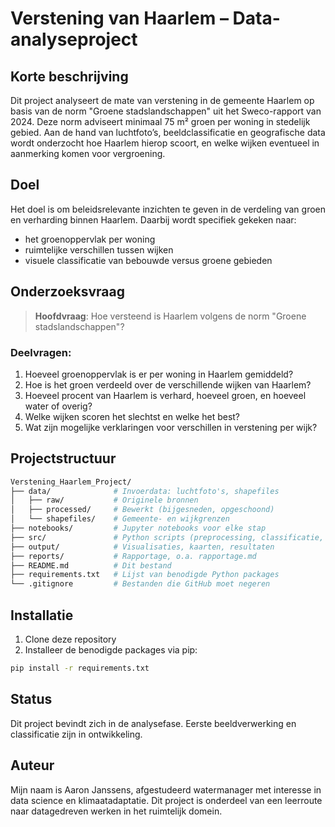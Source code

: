 # Verstening van Haarlem – Data-analyseproject

## Korte beschrijving
Dit project analyseert de mate van verstening in de gemeente Haarlem op basis van de norm "Groene stadslandschappen" uit het Sweco-rapport van 2024. Deze norm adviseert minimaal 75 m² groen per woning in stedelijk gebied. Aan de hand van luchtfoto’s, beeldclassificatie en geografische data wordt onderzocht hoe Haarlem hierop scoort, en welke wijken eventueel in aanmerking komen voor vergroening.

## Doel
Het doel is om beleidsrelevante inzichten te geven in de verdeling van groen en verharding binnen Haarlem. Daarbij wordt specifiek gekeken naar:
- het groenoppervlak per woning
- ruimtelijke verschillen tussen wijken
- visuele classificatie van bebouwde versus groene gebieden

## Onderzoeksvraag

> **Hoofdvraag**: Hoe versteend is Haarlem volgens de norm "Groene stadslandschappen"?

### Deelvragen:
1. Hoeveel groenoppervlak is er per woning in Haarlem gemiddeld?
2. Hoe is het groen verdeeld over de verschillende wijken van Haarlem?
3. Hoeveel procent van Haarlem is verhard, hoeveel groen, en hoeveel water of overig?
4. Welke wijken scoren het slechtst en welke het best?
5. Wat zijn mogelijke verklaringen voor verschillen in verstening per wijk?

## Projectstructuur

```bash
Verstening_Haarlem_Project/
├── data/              # Invoerdata: luchtfoto's, shapefiles
│   ├── raw/           # Originele bronnen
│   ├── processed/     # Bewerkt (bijgesneden, opgeschoond)
│   └── shapefiles/    # Gemeente- en wijkgrenzen
├── notebooks/         # Jupyter notebooks voor elke stap
├── src/               # Python scripts (preprocessing, classificatie, analyse)
├── output/            # Visualisaties, kaarten, resultaten
├── reports/           # Rapportage, o.a. rapportage.md
├── README.md          # Dit bestand
├── requirements.txt   # Lijst van benodigde Python packages
└── .gitignore         # Bestanden die GitHub moet negeren
```

## Installatie

1. Clone deze repository
2. Installeer de benodigde packages via pip:

```bash
pip install -r requirements.txt
```

## Status
Dit project bevindt zich in de analysefase. Eerste beeldverwerking en classificatie zijn in ontwikkeling.

## Auteur
Mijn naam is Aaron Janssens, afgestudeerd watermanager met interesse in data science en klimaatadaptatie. Dit project is onderdeel van een leerroute naar datagedreven werken in het ruimtelijk domein.

